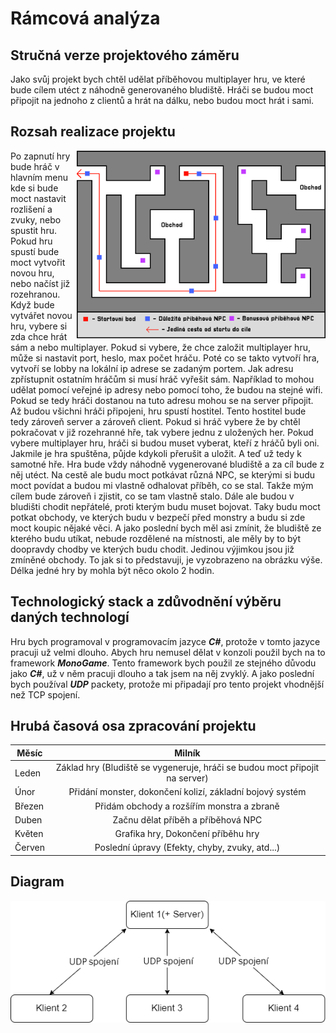 # Rámcová analýza
## Stručná verze projektového záměru
Jako svůj projekt bych chtěl udělat příběhovou multiplayer hru, ve které bude cílem utéct z náhodně generovaného bludiště. Hráči se budou moct připojit na jednoho z clientů a hrát na dálku, nebo budou moct hrát i sami.
## Rozsah realizace projektu
<img src="./Obrazky_Ramcove_Analyzy/Bludiste.png" style="height: 300px; float: right;"/>

Po zapnutí hry bude hráč v hlavním menu kde si bude moct nastavit rozlišení a zvuky, nebo spustit hru. Pokud hru spustí bude moct vytvořit novou hru, nebo načíst již rozehranou. Když bude vytvářet novou hru, vybere si zda chce hrát sám a nebo multiplayer. Pokud si vybere, že chce založit multiplayer hru, může si nastavit port, heslo, max počet hráču. Poté co se takto vytvoří hra, vytvoří se lobby na lokální ip adrese se zadaným portem. Jak adresu zpřístupnit ostatním hráčům si musí hráč vyřešit sám. Například to mohou udělat pomocí veřejné ip adresy nebo pomocí toho, že budou na stejné wifi. Pokud se tedy hráči dostanou na tuto adresu mohou se na server připojit. Až budou všichni hráči připojeni, hru spustí hostitel. Tento hostitel bude tedy zároveň server a zároveň client. Pokud si hráč vybere že by chtěl pokračovat v již rozehranné hře, tak vybere jednu z uložených her. Pokud vybere multiplayer hru, hráči si budou muset vyberat, kteří z hráčů byli oni. Jakmile je hra spuštěna, půjde kdykoli přerušit a uložit. A teď už tedy k samotné hře. Hra bude vždy náhodně vygenerované bludiště a za cíl bude z něj utéct. Na cestě ale budu moct potkávat různá NPC, se kterými si budu moct povídat a budou mi vlastně odhalovat příběh, co se stal. Takže mým cílem bude zároveň i zjistit, co se tam vlastně stalo. Dále ale budou v bludišti chodit nepřátelé, proti kterým budu muset bojovat. Taky budu moct potkat obchody, ve kterých budu v bezpečí před monstry a budu si zde moct koupic nějaké věci. A jako poslední bych měl asi zmínit, že bludiště ze kterého budu utíkat, nebude rozdělené na místnosti, ale měly by to být doopravdy chodby ve kterých budu chodit. Jedinou výjimkou jsou již zmíněné obchody. To jak si to představuji, je vyzobrazeno na obrázku výše. Délka jedné hry by mohla být něco okolo 2 hodin.
## Technologický stack a zdůvodnění výběru daných technologí
Hru bych programoval v programovacím jazyce ***C#***, protože v tomto jazyce pracuji už velmi dlouho. Abych hru nemusel dělat v konzoli použil bych na to framework ***MonoGame***. Tento framework bych použil ze stejného důvodu jako ***C#***, už v něm pracuji dlouho a tak jsem na něj zvyklý. A jako poslední bych používal ***UDP*** packety, protože mi připadají pro tento projekt vhodnější než TCP spojení.
## Hrubá časová osa zpracování projektu
| Měsíc | Milník |
| --- | :---: |
| Leden | Základ hry (Bludiště se vygeneruje, hráči se budou moct připojit na server) |
| Únor | Přidání monster, dokončení kolizí, základní bojový systém |
| Březen | Přidám obchody a rozšířím monstra a zbraně |
| Duben | Začnu dělat příběh a příběhová NPC |
| Květen | Grafika hry, Dokončení příběhu hry |
| Červen | Poslední úpravy (Efekty, chyby, zvuky, atd...) |
## Diagram
![](Obrazky_Ramcove_Analyzy/Diagram_1.png)